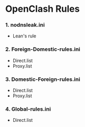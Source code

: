 # OpenClash Rules

### 1. nodnsleak.ini  
- Lean's rule

### 2. Foreign-Domestic-rules.ini  
- Direct.list  
- Proxy.list

### 3. Domestic-Foreign-rules.ini  
- Direct.list  
- Proxy.list

### 4. Global-rules.ini  
- Direct.list





